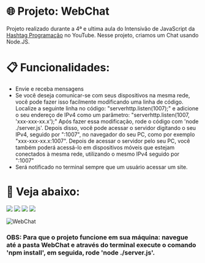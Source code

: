 # :globe_with_meridians: Projeto: WebChat
Projeto realizado durante a 4ª e ultima aula do Intensivão de JavaScript da [Hashtag Programação](https://www.youtube.com/@HashtagProgramacao) no YouTube. Nesse projeto, criamos um Chat usando Node.JS.

# :clipboard: Funcionalidades:

+ Envie e receba mensagens
+ Se você deseja comunicar-se com seus dispositivos na mesma rede, você pode fazer isso facilmente modificando uma linha de código. Localize a seguinte linha no código: "serverhttp.listen(1007);" e adicione o seu endereço de IPv4 como um parâmetro: "serverhttp.listen(1007, 'xxx-xxx-xx.x');" Após fazer essa modificação, rode o código com 'node ./server.js'. Depois disso, você pode acessar o servidor digitando o seu IPv4, seguido por ":1007", no navegador do seu PC, como por exemplo "xxx-xxx-xx.x:1007". Depois de acessar o servidor pelo seu PC, você também poderá acessá-lo em dispositivos móveis que estejam conectados à mesma rede, utilizando o mesmo IPv4 seguido por ":1007"
+ Será notificado no terminal sempre que um usuário acessar um site.



# :briefcase: Veja abaixo:
<a href="https://www.instagram.com/devgferreira/" target="_blank"><img loading="lazy" src="https://img.shields.io/badge/-Instagram-%23E4405F?style=for-the-badge&logo=instagram&logoColor=white" target="_blank"></a>
<a href="https://www.linkedin.com/in/guilherme-ferreira-25738427a/" target="_blank"><img loading="lazy" src="https://img.shields.io/badge/-LinkedIn-%230077B5?style=for-the-badge&logo=linkedin&logoColor=white" target="_blank"></a> <a href="https://www.tiktok.com/@devgferreira" target="_blank"><img loading="lazy" src="https://img.shields.io/badge/-tiktok-617?style=for-the-badge&logo=tiktok" target="_blank"></a> <a href="https://linkr.bio/DevFerreira" target="_blank"><img loading="lazy" src="https://img.shields.io/badge/-links-000?style=for-the-badge" target="_blank"></a>



![WebChat](https://github.com/GuilhermeF-R/WebChat/assets/136031870/a9b64643-f181-4adc-b171-a8bdd79faa17)





### OBS: Para que o projeto funcione em sua máquina: navegue até a pasta WebChat e através do terminal execute o comando 'npm install', em seguida, rode 'node ./server.js'.




  


